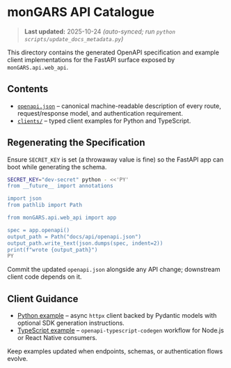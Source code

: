 # monGARS API Catalogue

> **Last updated:** 2025-10-24 _(auto-synced; run `python scripts/update_docs_metadata.py`)_

This directory contains the generated OpenAPI specification and example client
implementations for the FastAPI surface exposed by `monGARS.api.web_api`.

## Contents
- [`openapi.json`](openapi.json) – canonical machine-readable description of
  every route, request/response model, and authentication requirement.
- [`clients/`](clients) – typed client examples for Python and TypeScript.

## Regenerating the Specification
Ensure `SECRET_KEY` is set (a throwaway value is fine) so the FastAPI app can
boot while generating the schema.

```bash
SECRET_KEY="dev-secret" python - <<'PY'
from __future__ import annotations

import json
from pathlib import Path

from monGARS.api.web_api import app

spec = app.openapi()
output_path = Path("docs/api/openapi.json")
output_path.write_text(json.dumps(spec, indent=2))
print(f"wrote {output_path}")
PY
```

Commit the updated `openapi.json` alongside any API change; downstream client
code depends on it.

## Client Guidance
- [Python example](clients/python.md) – async `httpx` client backed by Pydantic
  models with optional SDK generation instructions.
- [TypeScript example](clients/typescript.md) – `openapi-typescript-codegen`
  workflow for Node.js or React Native consumers.

Keep examples updated when endpoints, schemas, or authentication flows evolve.

